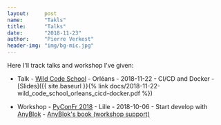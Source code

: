 ```yaml
---
layout:     post
name:       "Takls"
title:      "Talks"
date:       "2018-11-23"
author:     "Pierre Verkest"
header-img: "img/bg-mic.jpg"
---
```


Here I'll track talks and workshop I've given:

* Talk -
  [Wild Code School](https://wildcodeschool.fr/orleans/) -
  Orléans -
  2018-11-22 -
  CI/CD and Docker -
  [Slides]({{ site.baseurl }}{% link docs/2018-11-22-wild_code_school_orleans_cicd-docker.pdf %})

[comment]: <> (source: https://docs.google.com/presentation/d/1Ax5PRpeIK4DQP8X3YtvYkiRtSThsyjoxedjrYKOpQpk/)


* Workshop -
  [PyConFr 2018](https://www.pycon.fr/2018/) -
  Lille -
  2018-10-06 -
  Start develop with [AnyBlok](http://github.com/anyblok) -
  [AnyBlok's book (workshop support)](https://anyblok.gitbooks.io/anyblok-book/en/)
